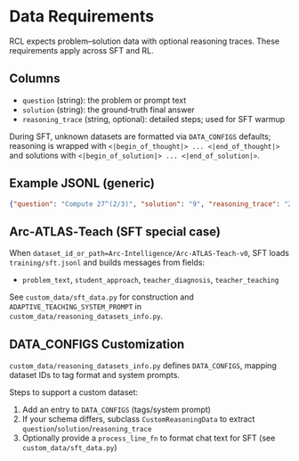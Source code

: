 
# Data Requirements

RCL expects problem–solution data with optional reasoning traces. These requirements apply across SFT and RL.

## Columns

- `question` (string): the problem or prompt text
- `solution` (string): the ground‑truth final answer
- `reasoning_trace` (string, optional): detailed steps; used for SFT warmup

During SFT, unknown datasets are formatted via `DATA_CONFIGS` defaults; reasoning is wrapped with `<|begin_of_thought|> ... <|end_of_thought|>` and solutions with `<|begin_of_solution|> ... <|end_of_solution|>`.

## Example JSONL (generic)

```json
{"question": "Compute 27^(2/3)", "solution": "9", "reasoning_trace": "27^(1/3)=3; 3^2=9"}
```

## Arc‑ATLAS‑Teach (SFT special case)

When `dataset_id_or_path=Arc-Intelligence/Arc-ATLAS-Teach-v0`, SFT loads `training/sft.jsonl` and builds messages from fields:

- `problem_text`, `student_approach`, `teacher_diagnosis`, `teacher_teaching`

See `custom_data/sft_data.py` for construction and `ADAPTIVE_TEACHING_SYSTEM_PROMPT` in `custom_data/reasoning_datasets_info.py`.

## DATA_CONFIGS Customization

`custom_data/reasoning_datasets_info.py` defines `DATA_CONFIGS`, mapping dataset IDs to tag format and system prompts.

Steps to support a custom dataset:

1) Add an entry to `DATA_CONFIGS` (tags/system prompt)
2) If your schema differs, subclass `CustomReasoningData` to extract `question`/`solution`/`reasoning_trace`
3) Optionally provide a `process_line_fn` to format chat text for SFT (see `custom_data/sft_data.py`)

